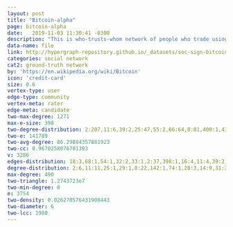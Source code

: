 ```yaml
---
layout: post
title: "Bitcoin-alpha"
page: bitcoin-alpha
date:   2019-11-03 11:30:41 -0300
description: "This is who-trusts-whom network of people who trade using Bitcoin on a platform called Bitcoin Alpha. Since Bitcoin users are anonymous, there is a need to maintain a record of users' reputation to prevent transactions with fraudulent and risky users. Members of Bitcoin Alpha rate other members in a scale of -10 (total distrust) to +10 (total trust) in steps of 1. This is the first explicit weighted signed directed network available for research."
data-name: file
link: http://hypergraph-repository.github.io/_datasets/soc-sign-bitcoin-alpha.csv.hgf
categories: social network
cat2: ground-truth network
by: 'https://en.wikipedia.org/wiki/Bitcoin'
icon: 'credit-card'
size: 0.6
vertex-type: user
edge-type: community
vertex-meta: rater
edge-meta: candidate
two-max-degree: 1271
max-e-size: 398
two-degree-distribution: 2:207,11:6,39:2,25:47,55:2,66:64,8:81,400:1,435:1,176:16,31:6,14:27,407:1,70:1,33:1,52:1,403:4,406:1,18:53,165:3,282:1,166:2,26:2,397:74
two-e: 141789
two-avg-degree: 86.29884357881923
two-cc: 0.9670258076701393
v: 3286
edges-distribution: 18:3,68:1,54:1,32:2,33:1,2:37,398:1,16:4,11:4,39:2,7:8,9:10,25:1
degree-distribution: 2:6,11:11,25:1,29:1,8:22,142:1,74:1,20:3,14:9,31:2,33:1,18:5
max-degree: 490
two-triangle: 1.2743723e7
two-min-degree: 0
e: 3754
two-density: 0.026270576431908443
two-diameter: 6
two-lcc: 1980
---
```

